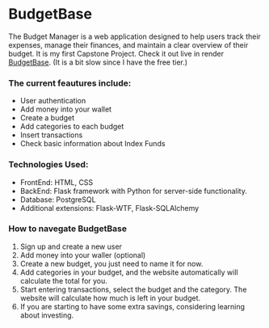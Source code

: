 # BudgetBase
The Budget Manager is a web application designed to help users track their expenses, manage their finances, and maintain a clear overview of their budget.
It is my first Capstone Project. 
Check it out live in render [BudgetBase](https://budgetbase.onrender.com/). (It is a bit slow since I have the free tier.)
### The current feautures include:
* User authentication
* Add money into your wallet
* Create a budget
* Add categories to each budget
* Insert transactions
* Check basic information about Index Funds

### Technologies Used:
* FrontEnd: HTML, CSS
* BackEnd: Flask framework with Python for server-side functionality.
* Database: PostgreSQL
* Additional extensions: Flask-WTF, Flask-SQLAlchemy

### How to navegate BudgetBase
1. Sign up and create a new user
2. Add money into your waller (optional)
3. Create a new budget, you just need to name it for now.
4. Add categories in your budget, and the website automatically will calculate the total for you.
5. Start entering transactions, select the budget and the category. The website will calculate how much is left in your budget.
6. If you are starting to have some extra savings, considering learning about investing. 


  
